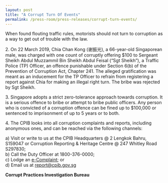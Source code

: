 ```yaml
---
layout: post
title: "A Corrupt Turn Of Events"
permalink: /press-room/press-releases/corrupt-turn-events/
---
```

When found flouting traffic rules, motorists should not turn to corruption as a way to get out of trouble with the law. 

2\.          On 22 March 2019, Chia Chan Kong (谢振光), a 66-year-old Singaporean male, was charged with one count of corruptly offering $100 to Sergeant Sheikh Abdul Muzzammil Bin Sheikh Abdul Feisal (“Sgt Sheikh”), a Traffic Police (TP) Officer, an offence punishable under Section 6(b) of the Prevention of Corruption Act, Chapter 241. The alleged gratification was meant as an inducement for the TP Officer to refrain from registering a report against Chia for making an illegal right turn. The bribe was rejected by Sgt Sheikh. 

3\.          Singapore adopts a strict zero-tolerance approach towards corruption. It is a serious offence to bribe or attempt to bribe public officers. Any person who is convicted of a corruption offence can be fined up to $100,000 or sentenced to imprisonment of up to 5 years or to both.

4\.         The CPIB looks into all corruption complaints and reports, including anonymous ones, and can be reached via the following channels:

a) Visit or write to us at the CPIB Headquarters @ 2 Lengkok Bahru, S159047 or Corruption Reporting & Heritage Centre @ 247 Whitley Road S297830;<br />
b) Call the Duty Officer at 1800-376-0000;<br />
c) Lodge an [e-Complaint](/e-services/e-complaint-for-corrupt-conduct); or<br>
d) Email us at <a class="spamspan" href="mailto:report@cpib.gov.sg">report@cpib.gov.sg</a>

**Corrupt Practices Investigation Bureau**
